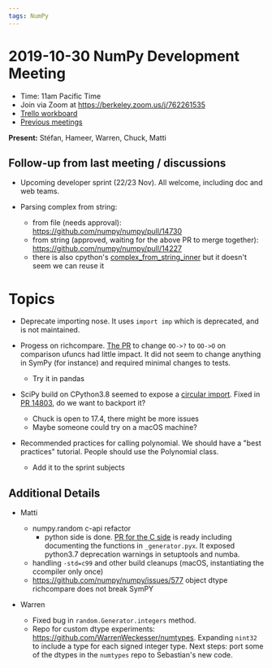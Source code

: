 ```yaml
---
tags: NumPy
---
```


# 2019-10-30 NumPy Development Meeting

- Time: 11am Pacific Time
- Join via Zoom at https://berkeley.zoom.us/j/762261535
- [Trello workboard](https://trello.com/b/Azg4fYZH/numpy-at-bids)
- [Previous meetings](https://github.com/numpy/archive/tree/master/status_meetings)

**Present:** Stéfan, Hameer, Warren, Chuck, Matti

## Follow-up from last meeting / discussions

- Upcoming developer sprint (22/23 Nov). All welcome, including doc and web teams.

- Parsing complex from string:
    - from file (needs approval): https://github.com/numpy/numpy/pull/14730
    - from string (approved, waiting for the above PR to merge together): https://github.com/numpy/numpy/pull/14227
    - there is also cpython's [complex_from_string_inner](https://github.com/python/cpython/blob/1b53a24fb4417c764dd5933bce505f5c94249ca6/Objects/complexobject.c#L784) but it doesn't seem we can reuse it


# Topics

- Deprecate importing nose. It uses `import imp` which is deprecated, and is not maintained.

- Progess on richcompare. [The PR](https://github.com/numpy/numpy/pull/14800) to change `OO->?` to `OO->O` on comparison ufuncs had little impact. It did not seem to change anything in SymPy (for instance) and required minimal changes to tests.
  - Try it in pandas
- SciPy build on CPython3.8 seemed to expose a [circular import](https://github.com/MacPython/scipy-wheels/pull/55#issuecomment-547767779). Fixed in [PR 14803](https://github.com/numpy/numpy/pull/14803), do we want to backport it?
  - Chuck is open to 17.4, there might be more issues
  - Maybe someone could try on a macOS machine? 
- Recommended practices for calling polynomial. We should have a "best practices" tutorial. People should use the Polynomial class.
  - Add it to the sprint subjects

## Additional Details

- Matti
  - numpy.random c-api refactor
    - python side is done. [PR for the C side](https://github.com/numpy/numpy/pull/14604) is ready including documenting the functions in `_generator.pyx`. It exposed python3.7 deprecation warnings in setuptools and numba.
  - handling `-std=c99` and other build cleanups (macOS, instantiating the ccompiler only once)
  - https://github.com/numpy/numpy/issues/577 object dtype richcompare does not break SymPY

- Warren
  - Fixed bug in `random.Generator.integers` method.
  - Repo for custom dtype experiments: https://github.com/WarrenWeckesser/numtypes. Expanding `nint32` to include a type for each signed integer type.  Next steps: port some of the dtypes in the `numtypes` repo to Sebastian's new code.

